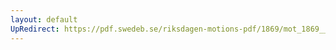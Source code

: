 ```yaml
---
layout: default
UpRedirect: https://pdf.swedeb.se/riksdagen-motions-pdf/1869/mot_1869__fk__00026/mot_1869__fk__00026_003.pdf
---
```

